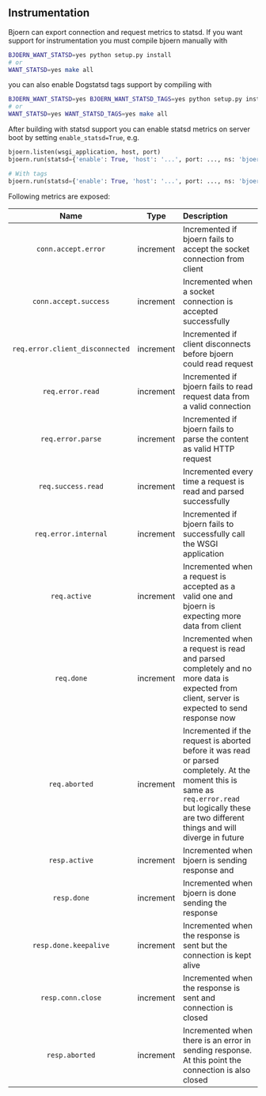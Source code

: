 ## Instrumentation

Bjoern can export connection and request metrics to statsd. If you want support for instrumentation you must compile
bjoern manually with

```bash
BJOERN_WANT_STATSD=yes python setup.py install
# or
WANT_STATSD=yes make all
```

you can also enable Dogstatsd tags support by compiling with

```bash
BJOERN_WANT_STATSD=yes BJOERN_WANT_STATSD_TAGS=yes python setup.py install
# or
WANT_STATSD=yes WANT_STATSD_TAGS=yes make all
```

After building with statsd support you can enable statsd metrics on server boot by setting `enable_statsd=True`, e.g.

```python
bjoern.listen(wsgi_application, host, port)
bjoern.run(statsd={'enable': True, 'host': '...', port: ..., ns: 'bjoern'})

# With tags
bjoern.run(statsd={'enable': True, 'host': '...', port: ..., ns: 'bjoern', 'tags': 'app:my-app-name,zone:central-europe'})
```

Following metrics are exposed:

| Name | Type | Description |
|:------:|:------:|:-------------|
| `conn.accept.error` | increment | Incremented if bjoern fails to accept the socket connection from client |
| `conn.accept.success` | increment | Incremented when a socket connection is accepted successfully |
| `req.error.client_disconnected` | increment | Incremented if client disconnects before bjoern could read request |
| `req.error.read` | increment | Incremented if bjoern fails to read request data from a valid connection |
| `req.error.parse` | increment | Incremented if bjoern fails to parse the content as valid HTTP request |
| `req.success.read` | increment | Incremented every time a request is read and parsed successfully |
| `req.error.internal` | increment | Incremented if bjoern fails to successfully call the WSGI application |
| `req.active` | increment | Incremented when a request is accepted as a valid one and bjoern is expecting more data from client |
| `req.done` | increment | Incremented when a request is read and parsed completely and no more data is expected from client, server is expected to send response now |
| `req.aborted` | increment | Incremented if the request is aborted before it was read or parsed completely. At the moment this is same as `req.error.read` but logically these are two different things and will diverge in future |
| `resp.active` | increment | Incremented when bjoern is sending response and |
| `resp.done` | increment | Incremented when bjoern is done sending the response |
| `resp.done.keepalive` | increment | Incremented when the response is sent but the connection is kept alive |
| `resp.conn.close` | increment | Incremented when the response is sent and connection is closed |
| `resp.aborted` | increment | Incremented when there is an error in sending response. At this point the connection is also closed |


